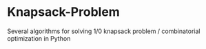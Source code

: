 # Knapsack-Problem
Several algorithms for solving 1/0 knapsack problem / combinatorial optimization in Python
